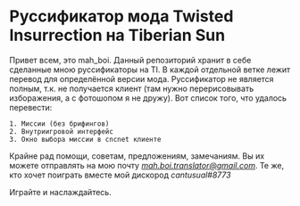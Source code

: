 # Руссификатор мода Twisted Insurrection на Tiberian Sun

Привет всем, это mah_boi. Данный репозиторий хранит в себе сделанные мною руссификаторы на TI. В каждой отдельной ветке лежит перевод для определённой версии мода. Руссификатор не является полным, т.к. не получается клиент (там нужно перерисовывать изборажения, а с фотошопом я не дружу). Вот список того, что удалось перевести:

	1. Миссии (без брифингов)
	2. Внутриигровой интерфейс
	3. Окно выбора миссии в cncnet клиенте

Крайне рад помощи, советам, предложениям, замечаниям. Вы их можете отправлять на мою почту *mah.boi.translator@gmail.com*.
Те же, кто хочет поиграть вместе мой дискород *cantusual#8773*

Играйте и наслаждайтесь.
